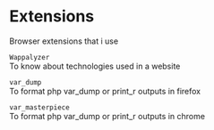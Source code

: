 # Extensions
Browser extensions that i use

```Wappalyzer ``` \
 To know about technologies used in a website

```var_dump ``` \
 To format php var_dump or print_r outputs in firefox

```var_masterpiece ``` \
 To format php var_dump or print_r outputs in chrome

